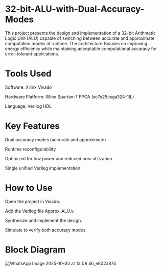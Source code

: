 # 32-bit-ALU-with-Dual-Accuracy-Modes
This project presents the design and implementation of a 32-bit Arithmetic Logic Unit (ALU) capable of switching between accurate and approximate computation modes at runtime. The architecture focuses on improving energy efficiency while maintaining acceptable computational accuracy for error-tolerant applications.

# Tools Used
Software: Xilinx Vivado

Hardware Platform: Xilinx Spartan-7 FPGA (xc7s25csga324-1IL)

Language: Verilog HDL


# Key Features

Dual accuracy modes (accurate and approximate)

Runtime reconfigurability

Optimized for low power and reduced area utilization

Single unified Verilog implementation

# How to Use

Open the project in Vivado.

Add the Verilog file Approx_ALU.v.

Synthesize and implement the design.

Simulate to verify both accuracy modes.


# Block Diagram

![WhatsApp Image 2025-10-30 at 13 08 46_e802a874](https://github.com/user-attachments/assets/10a904c3-cad2-4408-9820-ca2ea144fc95)

